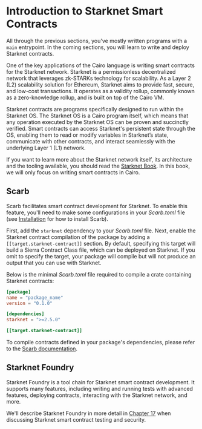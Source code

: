 # Introduction to Starknet Smart Contracts

All through the previous sections, you've mostly written programs with a `main` entrypoint. In the coming sections, you will learn to write and deploy Starknet contracts.

One of the key applications of the Cairo language is writing smart contracts for the Starknet network. Starknet is a permissionless decentralized network that leverages zk-STARKs technology for scalability. As a Layer 2 (L2) scalability solution for Ethereum, Starknet aims to provide fast, secure, and low-cost transactions. It operates as a validity rollup, commonly known as a zero-knowledge rollup, and is built on top of the Cairo VM.

Starknet contracts are programs specifically designed to run within the Starknet OS. The Starknet OS is a Cairo program itself, which means that any operation executed by the Starknet OS can be proven and succinctly verified. Smart contracts can access Starknet's persistent state through the OS, enabling them to read or modify variables in Starknet’s state, communicate with other contracts, and interact seamlessly with the underlying Layer 1 (L1) network.

If you want to learn more about the Starknet network itself, its architecture and the tooling available, you should read the [Starknet Book](https://book.starknet.io/). In this book, we will only focus on writing smart contracts in Cairo.

## Scarb

Scarb facilitates smart contract development for Starknet. To enable this feature, you'll need to make some configurations in your _Scarb.toml_ file (see [Installation](./ch01-01-installation.md) for how to install Scarb).

First, add the `starknet` dependency to your _Scarb.toml_ file. Next, enable the Starknet contract compilation of the package by adding a `[[target.starknet-contract]]` section. By default, specifying this target will build a Sierra Contract Class file, which can be deployed on Starknet. If you omit to specify the target, your package will compile but will not produce an output that you can use with Starknet.

Below is the minimal _Scarb.toml_ file required to compile a crate containing Starknet contracts:

```toml
[package]
name = "package_name"
version = "0.1.0"

[dependencies]
starknet = ">=2.5.0"

[[target.starknet-contract]]
```

To compile contracts defined in your package's dependencies, please refer to the [Scarb documentation](https://docs.swmansion.com/scarb/docs/extensions/starknet/contract-target.html#compiling-external-contracts).

## Starknet Foundry

Starknet Foundry is a tool chain for Starknet smart contract development. It supports many features, including writing and running tests with advanced features, deploying contracts, interacting with the Starknet network, and more.

We'll describe Starknet Foundry in more detail in [Chapter 17]() when discussing Starknet smart contract testing and security.

